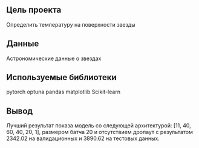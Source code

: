 ## Цель проекта
Определить температуру на поверхности звезды 

## Данные
Астрономические данные о звездах

## Используемые библиотеки
pytorch optuna pandas matplotlib Scikit-learn

## Вывод
Лучший результат показа модель со следующей архитектурой: [11, 40, 60, 40, 20, 1], размером батча 20 и отсутствием дропаут с результатом 2342.02 на валидационных и 3890.62 на тестовых данных. 